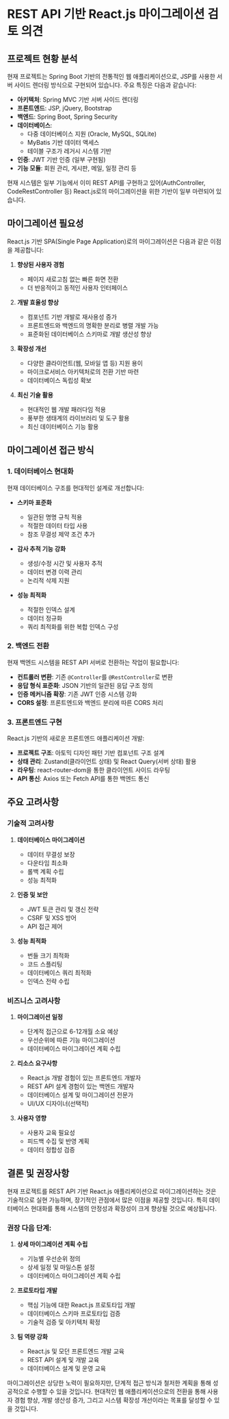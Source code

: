 # REST API 기반 React.js 마이그레이션 검토 의견

## 프로젝트 현황 분석

현재 프로젝트는 Spring Boot 기반의 전통적인 웹 애플리케이션으로, JSP를 사용한 서버 사이드 렌더링 방식으로 구현되어 있습니다. 주요 특징은 다음과 같습니다:

- **아키텍처**: Spring MVC 기반 서버 사이드 렌더링
- **프론트엔드**: JSP, jQuery, Bootstrap
- **백엔드**: Spring Boot, Spring Security
- **데이터베이스**: 
  - 다중 데이터베이스 지원 (Oracle, MySQL, SQLite)
  - MyBatis 기반 데이터 액세스
  - 테이블 구조가 레거시 시스템 기반
- **인증**: JWT 기반 인증 (일부 구현됨)
- **기능 모듈**: 회원 관리, 게시판, 메일, 일정 관리 등

현재 시스템은 일부 기능에서 이미 REST API를 구현하고 있어(AuthController, CodeRestController 등) React.js로의 마이그레이션을 위한 기반이 일부 마련되어 있습니다.

## 마이그레이션 필요성

React.js 기반 SPA(Single Page Application)로의 마이그레이션은 다음과 같은 이점을 제공합니다:

1. **향상된 사용자 경험**
   - 페이지 새로고침 없는 빠른 화면 전환
   - 더 반응적이고 동적인 사용자 인터페이스

2. **개발 효율성 향상**
   - 컴포넌트 기반 개발로 재사용성 증가
   - 프론트엔드와 백엔드의 명확한 분리로 병렬 개발 가능
   - 표준화된 데이터베이스 스키마로 개발 생산성 향상

3. **확장성 개선**
   - 다양한 클라이언트(웹, 모바일 앱 등) 지원 용이
   - 마이크로서비스 아키텍처로의 전환 기반 마련
   - 데이터베이스 독립성 확보

4. **최신 기술 활용**
   - 현대적인 웹 개발 패러다임 적용
   - 풍부한 생태계의 라이브러리 및 도구 활용
   - 최신 데이터베이스 기능 활용

## 마이그레이션 접근 방식

### 1. 데이터베이스 현대화

현재 데이터베이스 구조를 현대적인 설계로 개선합니다:

- **스키마 표준화**
  - 일관된 명명 규칙 적용
  - 적절한 데이터 타입 사용
  - 참조 무결성 제약 조건 추가

- **감사 추적 기능 강화**
  - 생성/수정 시간 및 사용자 추적
  - 데이터 변경 이력 관리
  - 논리적 삭제 지원

- **성능 최적화**
  - 적절한 인덱스 설계
  - 데이터 정규화
  - 쿼리 최적화를 위한 복합 인덱스 구성

### 2. 백엔드 전환

현재 백엔드 시스템을 REST API 서버로 전환하는 작업이 필요합니다:

- **컨트롤러 변환**: 기존 `@Controller`를 `@RestController`로 변환
- **응답 형식 표준화**: JSON 기반의 일관된 응답 구조 정의
- **인증 메커니즘 확장**: 기존 JWT 인증 시스템 강화
- **CORS 설정**: 프론트엔드와 백엔드 분리에 따른 CORS 처리

### 3. 프론트엔드 구현

React.js 기반의 새로운 프론트엔드 애플리케이션 개발:

- **프로젝트 구조**: 아토믹 디자인 패턴 기반 컴포넌트 구조 설계
- **상태 관리**: Zustand(클라이언트 상태) 및 React Query(서버 상태) 활용
- **라우팅**: react-router-dom을 통한 클라이언트 사이드 라우팅
- **API 통신**: Axios 또는 Fetch API를 통한 백엔드 통신

## 주요 고려사항

### 기술적 고려사항

1. **데이터베이스 마이그레이션**
   - 데이터 무결성 보장
   - 다운타임 최소화
   - 롤백 계획 수립
   - 성능 최적화

2. **인증 및 보안**
   - JWT 토큰 관리 및 갱신 전략
   - CSRF 및 XSS 방어
   - API 접근 제어

3. **성능 최적화**
   - 번들 크기 최적화
   - 코드 스플리팅
   - 데이터베이스 쿼리 최적화
   - 인덱스 전략 수립

### 비즈니스 고려사항

1. **마이그레이션 일정**
   - 단계적 접근으로 6-12개월 소요 예상
   - 우선순위에 따른 기능 마이그레이션
   - 데이터베이스 마이그레이션 계획 수립

2. **리소스 요구사항**
   - React.js 개발 경험이 있는 프론트엔드 개발자
   - REST API 설계 경험이 있는 백엔드 개발자
   - 데이터베이스 설계 및 마이그레이션 전문가
   - UI/UX 디자이너(선택적)

3. **사용자 영향**
   - 사용자 교육 필요성
   - 피드백 수집 및 반영 계획
   - 데이터 정합성 검증

## 결론 및 권장사항

현재 프로젝트를 REST API 기반 React.js 애플리케이션으로 마이그레이션하는 것은 기술적으로 실현 가능하며, 장기적인 관점에서 많은 이점을 제공할 것입니다. 특히 데이터베이스 현대화를 통해 시스템의 안정성과 확장성이 크게 향상될 것으로 예상됩니다.

### 권장 다음 단계:

1. **상세 마이그레이션 계획 수립**
   - 기능별 우선순위 정의
   - 상세 일정 및 마일스톤 설정
   - 데이터베이스 마이그레이션 계획 수립

2. **프로토타입 개발**
   - 핵심 기능에 대한 React.js 프로토타입 개발
   - 데이터베이스 스키마 프로토타입 검증
   - 기술적 검증 및 아키텍처 확정

3. **팀 역량 강화**
   - React.js 및 모던 프론트엔드 개발 교육
   - REST API 설계 및 개발 교육
   - 데이터베이스 설계 및 운영 교육

마이그레이션은 상당한 노력이 필요하지만, 단계적 접근 방식과 철저한 계획을 통해 성공적으로 수행할 수 있을 것입니다. 현대적인 웹 애플리케이션으로의 전환을 통해 사용자 경험 향상, 개발 생산성 증가, 그리고 시스템 확장성 개선이라는 목표를 달성할 수 있을 것입니다.